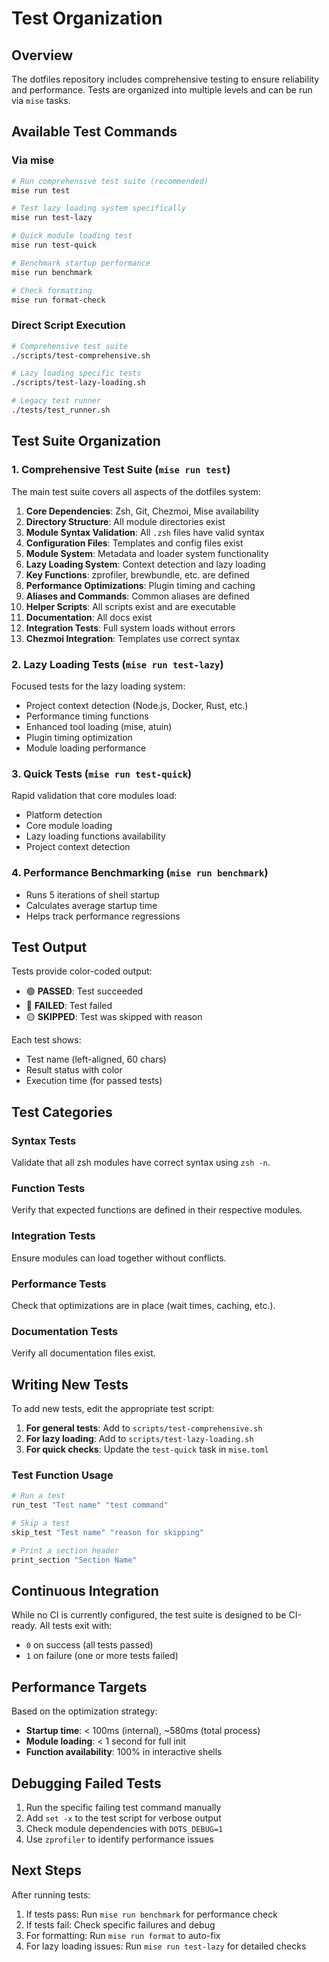 # Test Organization

## Overview

The dotfiles repository includes comprehensive testing to ensure reliability and performance. Tests are organized into multiple levels and can be run via `mise` tasks.

## Available Test Commands

### Via mise

```bash
# Run comprehensive test suite (recommended)
mise run test

# Test lazy loading system specifically
mise run test-lazy

# Quick module loading test
mise run test-quick

# Benchmark startup performance
mise run benchmark

# Check formatting
mise run format-check
```

### Direct Script Execution

```bash
# Comprehensive test suite
./scripts/test-comprehensive.sh

# Lazy loading specific tests
./scripts/test-lazy-loading.sh

# Legacy test runner
./tests/test_runner.sh
```

## Test Suite Organization

### 1. Comprehensive Test Suite (`mise run test`)

The main test suite covers all aspects of the dotfiles system:

1. **Core Dependencies**: Zsh, Git, Chezmoi, Mise availability
2. **Directory Structure**: All module directories exist
3. **Module Syntax Validation**: All `.zsh` files have valid syntax
4. **Configuration Files**: Templates and config files exist
5. **Module System**: Metadata and loader system functionality
6. **Lazy Loading System**: Context detection and lazy loading
7. **Key Functions**: zprofiler, brewbundle, etc. are defined
8. **Performance Optimizations**: Plugin timing and caching
9. **Aliases and Commands**: Common aliases are defined
10. **Helper Scripts**: All scripts exist and are executable
11. **Documentation**: All docs exist
12. **Integration Tests**: Full system loads without errors
13. **Chezmoi Integration**: Templates use correct syntax

### 2. Lazy Loading Tests (`mise run test-lazy`)

Focused tests for the lazy loading system:

- Project context detection (Node.js, Docker, Rust, etc.)
- Performance timing functions
- Enhanced tool loading (mise, atuin)
- Plugin timing optimization
- Module loading performance

### 3. Quick Tests (`mise run test-quick`)

Rapid validation that core modules load:

- Platform detection
- Core module loading
- Lazy loading functions availability
- Project context detection

### 4. Performance Benchmarking (`mise run benchmark`)

- Runs 5 iterations of shell startup
- Calculates average startup time
- Helps track performance regressions

## Test Output

Tests provide color-coded output:

- 🟢 **PASSED**: Test succeeded
- 🔴 **FAILED**: Test failed
- 🟡 **SKIPPED**: Test was skipped with reason

Each test shows:

- Test name (left-aligned, 60 chars)
- Result status with color
- Execution time (for passed tests)

## Test Categories

### Syntax Tests

Validate that all zsh modules have correct syntax using `zsh -n`.

### Function Tests

Verify that expected functions are defined in their respective modules.

### Integration Tests

Ensure modules can load together without conflicts.

### Performance Tests

Check that optimizations are in place (wait times, caching, etc.).

### Documentation Tests

Verify all documentation files exist.

## Writing New Tests

To add new tests, edit the appropriate test script:

1. **For general tests**: Add to `scripts/test-comprehensive.sh`
2. **For lazy loading**: Add to `scripts/test-lazy-loading.sh`
3. **For quick checks**: Update the `test-quick` task in `mise.toml`

### Test Function Usage

```bash
# Run a test
run_test "Test name" "test command"

# Skip a test
skip_test "Test name" "reason for skipping"

# Print a section header
print_section "Section Name"
```

## Continuous Integration

While no CI is currently configured, the test suite is designed to be CI-ready. All tests exit with:

- `0` on success (all tests passed)
- `1` on failure (one or more tests failed)

## Performance Targets

Based on the optimization strategy:

- **Startup time**: < 100ms (internal), ~580ms (total process)
- **Module loading**: < 1 second for full init
- **Function availability**: 100% in interactive shells

## Debugging Failed Tests

1. Run the specific failing test command manually
2. Add `set -x` to the test script for verbose output
3. Check module dependencies with `DOTS_DEBUG=1`
4. Use `zprofiler` to identify performance issues

## Next Steps

After running tests:

1. If tests pass: Run `mise run benchmark` for performance check
2. If tests fail: Check specific failures and debug
3. For formatting: Run `mise run format` to auto-fix
4. For lazy loading issues: Run `mise run test-lazy` for detailed checks
